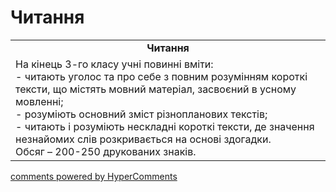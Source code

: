 <div id="hypercomments_widget" class="js-hypercomments-widget invisible"></div>

# Читання

<table>
  <tr>
    <td align="center"><b>Читання</b></td>
  </tr>
<td style="vertical-align:top !important;">
На кінець 3-го класу учні повинні вміти:<br>
- читають уголос та про себе з повним розумінням короткі тексти, що містять мовний матеріал, засвоєний в усному мовленні;<br>
- розуміють основний зміст різнопланових текстів;<br>
- читають і розуміють нескладні короткі тексти, де значення незнайомих слів розкривається на основі здогадки.<br>
Обсяг – 200-250 друкованих знаків.<br>
</td>
</table>

<div class="js-hypercomments-container">
    <a href="http://hypercomments.com" class="hc-link" title="comments widget">comments powered by HyperComments</a>
</div>